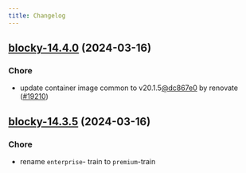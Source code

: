 ```yaml
---
title: Changelog
---
```




## [blocky-14.4.0](https://github.com/truecharts/charts/compare/blocky-14.3.5...blocky-14.4.0) (2024-03-16)

### Chore



- update container image common to v20.1.5[@dc867e0](https://github.com/dc867e0) by renovate ([#19210](https://github.com/truecharts/charts/issues/19210))


## [blocky-14.3.5](https://github.com/truecharts/charts/compare/blocky-14.3.4...blocky-14.3.5) (2024-03-16)

### Chore



- rename `enterprise`- train to `premium`-train